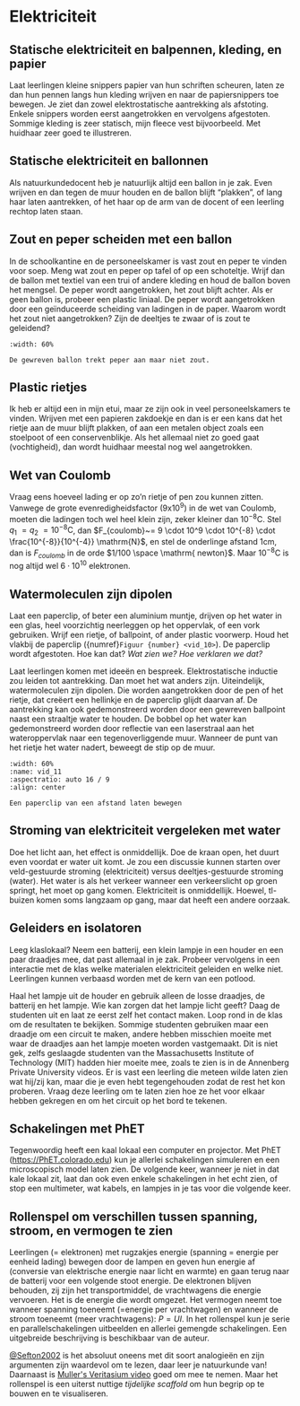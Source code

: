 # Elektriciteit

## Statische elektriciteit en balpennen, kleding, en papier
Laat leerlingen kleine snippers papier van hun schriften scheuren, laten ze dan hun pennen langs hun kleding wrijven en naar de papiersnippers toe bewegen. Je ziet dan zowel elektrostatische aantrekking als afstoting. Enkele snippers worden eerst aangetrokken en vervolgens afgestoten. Sommige kleding is zeer statisch, mijn fleece vest bijvoorbeeld. Met huidhaar zeer goed te illustreren. 

## Statische elektriciteit en ballonnen
Als natuurkundedocent heb je natuurlijk altijd een ballon in je zak. Even wrijven en dan tegen de muur houden en de ballon blijft “plakken”, of lang haar laten aantrekken, of het haar op de arm van de docent of een leerling rechtop laten staan.

## Zout en peper scheiden met een ballon
In de schoolkantine en de personeelskamer is vast zout en peper te vinden voor soep. Meng wat zout en peper op tafel of op een schoteltje. Wrijf dan de ballon met textiel van een trui of andere kleding en houd de ballon boven het mengsel. De peper wordt aangetrokken, het zout blijft achter. Als er geen ballon is, probeer een plastic liniaal. De peper wordt aangetrokken door een geïnduceerde scheiding van ladingen in de paper. Waarom wordt het zout niet aangetrokken? Zijn de deeltjes te zwaar of is zout te geleidend? 

```{figure} ../figures/03-2StaticBalloonLR.*
:width: 60%

De gewreven ballon trekt peper aan maar niet zout.
```

## Plastic rietjes
Ik heb er altijd een in mijn etui, maar ze zijn ook in veel personeelskamers te vinden. Wrijven met een papieren zakdoekje en dan is er een kans dat het rietje aan de muur blijft plakken, of aan een metalen object zoals een stoelpoot of een conservenblikje. Als het allemaal niet zo goed gaat (vochtigheid), dan wordt huidhaar meestal nog wel aangetrokken.

## Wet van Coulomb 
Vraag eens hoeveel lading er op zo’n rietje of pen zou kunnen zitten. Vanwege de grote evenredigheidsfactor ($9\text{x}10^9$) in de wet van Coulomb, moeten die ladingen toch wel heel klein zijn, zeker kleiner dan $10^{-8} \mathrm{C}$. Stel $q_1~ = q_2~ = 10^{-8} \mathrm{C}$, dan $F_{coulomb}~= 9 \cdot 10^9 \cdot 10^{-8} \cdot \frac{10^{-8}}{10^{-4}} \mathrm{N}$, en stel de onderlinge afstand $1 \mathrm{ cm}$, dan is $F_{coulomb}$ in de orde $1/100 \space \mathrm{ newton}$. Maar $10^{-8} \mathrm{C}$ is nog altijd wel $6 \cdot 10^{10}$ elektronen. 

## Watermoleculen zijn dipolen
Laat een paperclip, of beter een aluminium muntje, drijven op het water in een glas, heel voorzichtig neerleggen op het oppervlak, of een vork gebruiken. Wrijf een rietje, of ballpoint, of ander plastic voorwerp. Houd het vlakbij de paperclip ({numref}`Figuur {number} <vid_10>`). De paperclip wordt afgestoten. Hoe kan dat? *Wat zien we? Hoe verklaren we dat?* 

Laat leerlingen komen met ideeën en bespreek. Elektrostatische inductie zou leiden tot aantrekking. Dan moet het wat anders zijn. Uiteindelijk, watermoleculen zijn dipolen. Die worden aangetrokken door de pen of het rietje, dat creëert een hellinkje en de paperclip glijdt daarvan af. De aantrekking kan ook gedemonstreerd worden door een gewreven ballpoint naast een straaltje water te houden. De bobbel op het water kan gedemonstreerd worden door reflectie van een laserstraal aan het wateroppervlak naar een tegenoverliggende muur. Wanneer de punt van het rietje het water nadert, beweegt de stip op de muur.

```{iframe} https://www.youtube.com/embed/YI4bNdYzQYQ?si=HudH10AcVgUMhkYT
:width: 60%
:name: vid_11
:aspectratio: auto 16 / 9
:align: center

Een paperclip van een afstand laten bewegen 
```


## Stroming van elektriciteit vergeleken met water
Doe het licht aan, het effect is onmiddellijk. Doe de kraan open, het duurt even voordat er water uit komt. Je zou een discussie kunnen starten over veld-gestuurde stroming (elektriciteit) versus deeltjes-gestuurde stroming (water). Het water is als het verkeer wanneer een verkeerslicht op groen springt, het moet op gang komen. Elektriciteit is onmiddellijk. Hoewel, tl-buizen komen soms langzaam op gang, maar dat heeft een andere oorzaak.

## Geleiders en isolatoren
Leeg klaslokaal? Neem een batterij, een klein lampje in een houder en een paar draadjes mee, dat past allemaal in je zak. Probeer vervolgens in een interactie met de klas welke materialen elektriciteit geleiden en welke niet. Leerlingen kunnen verbaasd worden met de kern van een potlood. 

Haal het lampje uit de houder en gebruik alleen de losse draadjes, de batterij en het lampje. Wie kan zorgen dat het lampje licht geeft? Daag de studenten uit en laat ze eerst zelf het contact maken. Loop rond in de klas om de resultaten te bekijken. Sommige studenten gebruiken maar een draadje om een circuit te maken, andere hebben misschien moeite met waar de draadjes aan het lampje moeten worden vastgemaakt. Dit is niet gek, zelfs geslaagde studenten van the Massachusetts Institute of Technology (MIT) hadden hier moeite mee, zoals te zien is in de Annenberg Private University videos. Er is vast een leerling die meteen wilde laten zien wat hij/zij kan, maar die je even hebt tegengehouden zodat de rest het kon proberen. Vraag deze leerling om te laten zien hoe ze het voor elkaar hebben gekregen en om het circuit op het bord te tekenen.  

## Schakelingen met PhET
Tegenwoordig heeft een kaal lokaal een computer en projector. Met PhET (https://PhET.colorado.edu) kun je allerlei schakelingen simuleren en een microscopisch model laten zien. De volgende keer, wanneer je niet in dat kale lokaal zit, laat dan ook even enkele schakelingen in het echt zien, of stop een multimeter, wat kabels, en lampjes in je tas voor die volgende keer.

## Rollenspel om verschillen tussen spanning, stroom, en vermogen te zien
Leerlingen (= elektronen) met rugzakjes energie (spanning = energie per eenheid lading) bewegen door de lampen en geven hun energie af (conversie van elektrische energie naar licht en warmte) en gaan terug naar de batterij voor een volgende stoot energie. De elektronen blijven behouden, zij zijn het transportmiddel, de vrachtwagens die energie vervoeren. Het is de energie die wordt omgezet. Het vermogen neemt toe wanneer spanning toeneemt (=energie per vrachtwagen) en wanneer de stroom toeneemt (meer vrachtwagens): $P = U I$. In het rollenspel kun je serie en parallelschakelingen uitbeelden en allerlei gemengde schakelingen. Een uitgebreide beschrijving is beschikbaar van de auteur. 

[@Sefton2002]() is het absoluut oneens met dit soort analogieën en zijn argumenten zijn waardevol om te lezen, daar leer je natuurkunde van! Daarnaast is [Muller's Veritasium video](https://www.youtube.com/watch?v=bHIhgxav9LY) goed om mee te nemen. Maar het rollenspel is een uiterst nuttige *tijdelijke scaffold* om hun begrip op te bouwen en te visualiseren.